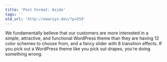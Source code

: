 ```yaml
---
title: 'Post Format: Aside'
tags: ''
old_url: 'http://emarsys.dev/?p=559'
---
```


We fundamentally believe that our customers are more interested in a simple, attractive, and functional WordPress theme than they are having 12 color schemes to choose from, and a fancy slider with 8 transition effects. If you pick out a WordPress theme like you pick out drapes, you’re doing something wrong.